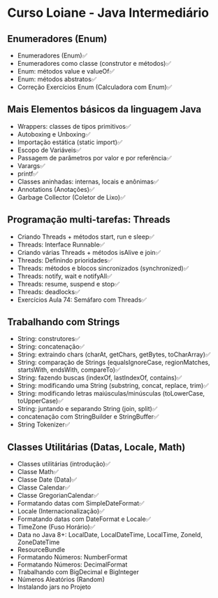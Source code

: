 # Curso Loiane - Java Intermediário

## Enumeradores (Enum)
- Enumeradores (Enum)✅
- Enumeradores como classe (construtor e métodos)✅
- Enum: métodos value e valueOf✅
- Enum: métodos abstratos✅
- Correção Exercícios Enum (Calculadora com Enum)✅
## Mais Elementos básicos da linguagem Java  
- Wrappers: classes de tipos primitivos✅
- Autoboxing e Unboxing✅
- Importação estática (static import)✅
- Escopo de Variáveis✅
- Passagem de parâmetros por valor e por referência✅
- Varargs✅
- printf✅
- Classes aninhadas: internas, locais e anônimas✅
- Annotations (Anotações)✅
- Garbage Collector (Coletor de Lixo)✅
## Programação multi-tarefas: Threads 
- Criando Threads + métodos start, run e sleep✅
- Threads: Interface Runnable✅
- Criando várias Threads + métodos isAlive e join✅
- Threads: Definindo prioridades✅
- Threads: métodos e blocos sincronizados (synchronized)✅
- Threads: notify, wait e notifyAll✅
- Threads: resume, suspend e stop✅
- Threads: deadlocks✅
- Exercícios Aula 74: Semáfaro com Threads✅
## Trabalhando com Strings 
- String: construtores✅
- String: concatenação✅
- String: extraindo chars (charAt, getChars, getBytes, toCharArray)✅
- String: comparação de Strings (equalsIgnoreCase, regionMatches, startsWith, endsWith, compareTo)✅
- String: fazendo buscas (indexOf, lastIndexOf, contains)✅
- String: modificando uma String (substring, concat, replace, trim)✅
- String: modificando letras maiúsculas/minúsculas (toLowerCase, toUpperCase)✅
- String: juntando e separando String (join, split)✅
- concatenação com StringBuilder e StringBuffer✅
- String Tokenizer✅
## Classes Utilitárias (Datas, Locale, Math)
- Classes utilitárias (introdução)✅
- Classe Math✅
- Classe Date (Data)✅
- Classe Calendar✅
- Classe GregorianCalendar✅
- Formatando datas com SimpleDateFormat✅
- Locale (Internacionalização)✅
- Formatando datas com DateFormat e Locale✅
- TimeZone (Fuso Horário)✅
- Data no Java 8+: LocalDate, LocalDateTime, LocalTime, ZoneId, ZoneDateTime
- ResourceBundle
- Formatando Números: NumberFormat
- Formatando Números: DecimalFormat
- Trabalhando com BigDecimal e BigInteger
- Números Aleatórios (Random)
- Instalando jars no Projeto
